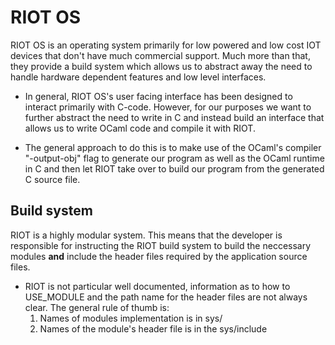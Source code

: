 # RIOT OS
RIOT OS is an operating system primarily for low powered and low cost IOT devices that don't have much commercial support. Much more than that, they provide a build system which allows us to abstract away the need to handle hardware dependent features and low level interfaces.
 
 - In general, RIOT OS's user facing interface has been designed to interact primarily with C-code. However, for our purposes we want to further abstract the need to write in C and instead build an interface that allows us to write OCaml code and compile it with RIOT.
 
 - The general approach to do this is to make use of the OCaml's compiler "-output-obj" flag to generate our program as well as the OCaml runtime in C and then let RIOT take over to build our program from the generated C source file.
 
## Build system ##
RIOT is a highly modular system. This means that the developer is
responsible for instructing the RIOT build system to build the
neccessary modules **and** include the header files required by the
application source files.
  * RIOT is not particular well documented, information as to how to USE_MODULE and the path name for the header files are not always clear. The general rule of thumb is:
	  1. Names of modules implementation is in sys/
	  2. Names of the module's header file is in the sys/include
